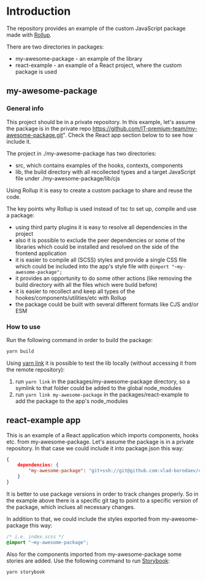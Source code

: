 # Introduction

The repository provides an example of the custom JavaScript package made with [Rollup](https://rollupjs.org/guide/en/).

There are two directories in packages:
- my-awesome-package - an example of the library
- react-example - an example of a React project, where the custom package is used

## my-awesome-package

### General info

This project should be in a private repository. In this example, let's assume the package is in the private repo
https://github.com/IT-premium-team/my-awesome-package.git". Check the React app section below to to see how include it.

The project in ./my-awesome-package has two directories:
- src, which contains examples of the hooks, contexts, components
- lib, the build directory with all recollected types and a target JavaScript file under ./my-awesome-package/lib/cjs

Using Rollup it is easy to create a custom package to share and reuse the code.

The key points why Rollup is used instead of tsc to set up, compile and use a package:
- using third party plugins it is easy to resolve all dependencies in the project
- also it is possible to exclude the peer dependencies or some of the libraries which could be installed and resolved on the side of the frontend application
- it is easier to compile all (SCSS) styles and provide a single CSS file which could be included into the app's style file with `@import "~my-awesome-package";`
- it provides an opportunity to do some other actions (like removing the build directory with all the files which were build before)
- it is easier to recollect and keep all types of the hookes/components/utilities/etc with Rollup
- the package could be built with several different formats like CJS and/or ESM

### How to use

Run the following command in order to build the package:

```bash
yarn build
```

Using [yarn link](https://classic.yarnpkg.com/en/docs/cli/link) it is possible to test the lib locally (without accessing it from the remote repository):
1) run `yarn link` in the packages/my-awesome-package directory, so a symlink to that folder could be added to the global node_modules
2) run `yarn link my-awesome-package` in the packages/react-example to add the package to the app's node_modules

## react-example app

This is an example of a React application which imports components, hooks etc. from my-awesome-package.
Let's assume the package is in a private repository. In that case we could include it into package.json this way:

```json
{
    dependencies: {
        "my-awesome-package": "git+ssh://git@github.com:vlad-borodaev/custom-package-with-rollup.git#1.0.0"
    }
}
```

It is better to use package versions in order to track changes properly. So in the example above there is a specific git tag to point to a specific version of the package, which inclues all necessary changes.

In addition to that, we could include the styles exported from my-awesome-package this way:

```css
/* i.e. index.scss */
@import "~my-awesome-package";
```

Also for the components imported from my-awesome-package some stories are added.
Use the following command to run [Storybook](https://storybook.js.org/):

```bash
yarn storybook
```
